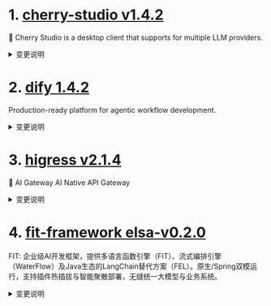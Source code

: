 
# 1. [cherry-studio v1.4.2](https://github.com/CherryHQ/cherry-studio/releases/tag/v1.4.2)  
🍒 Cherry Studio is a desktop client that supports for multiple LLM providers.
<details>
<summary>变更说明</summary>

## What's Changed

- 划词助手：支持文本选择快捷键、开关快捷键、思考块支持和引用功能
- 复制功能：新增纯文本复制（去除Markdown格式符号）
- 知识库：支持设置向量维度，修复Ollama分数错误和维度编辑问题
- 多语言：增加模型名称多语言提示和翻译源语言手动选择
- 文件管理：修复主题/消息删除时文件未清理问题，优化文件选择流程
- 模型：修复Gemini模型推理预算、Voyage AI嵌入问题和DeepSeek翻译模型更新
- 图像功能：统一图片查看器，支持Base64图片渲染，修复图片预览相关问题
- UI：实现标签折叠/拖拽排序，修复气泡溢出，增加引文索引显示

* fix(SelectionAssistant): ignore CtrlKey mode when ctrl+click  
* fix(SelectionToolbar): prevent CSS updates in settings page  
* fix(OpenAIProvider): ensure tool_calls are only yielded when present  
* feat: enable rendering and download of inline base64-encoded images  
* refactor(CodePreview): improve the triggering timing for highlighting  
* perf: improve responsiveness on streaming formulas  
* hotfix: gemini-2.5-pro-preview-06-05 using error  
* fix(Inputbar): fix textarea expansion and collapse issues with long text (CherryHQ)  
* fix(SelectionAssistant): support selection when alt key pressed  
* refactor(SelectionToolbar): add transition effects to action buttons  
* fix(SelectionToolbar): prevent dragging the demo  
* fix(SelectionAssistant): default disabled  
* fix(Inputbar): remove unnecessary flex properties from Inputbar styles  
* hotfix: enhance OpenAI stream handling and error management  
* feat: add set feed url functionality for early access  
* feat(SelectionAssistant): add the "quote" action  
* refactor: unified image viewer with integrated context menu  
* fix: message editor doesn't resize  
* fix: set thinking budget to 0 for gemini-2.5-flash when reasoning effort is off  
* fix: couldn't edit text when sent file-only message  
* fix: set message translate dropdown height  
* fix: update silicon docs and models  
* feat(restoreFromWebdav): make credentials and path optional  
* fix: voyage ai can't be used on text embedding  
* fix: update default translate model to deepseek-v3  
* refactor: better semantic of obsidian export options  
* 增加自动更新文档中版本号的github workflow  
* Feature/dmxapi_images_to_image  
* fix: prevent emoji picker from closing unexpectedly with IME  
* fix: Implement label folding, drag-and-drop sorting of assistants within labels, and drag-and-drop sorting of labels  
* fix(BackupManager): add content length to WebDAV file upload options  
* fix(migrate): old translateModel incorrect  
* fix: streamline file selection and ensure deletion of topic-related f…  
* fix: update README files to enhance navigation and add project badges  
* feat: add prompt variables description  
* fix: ollama embedding knowledge query score always 100%  
* fix: add Youdao and Nomic logos to model logo mapping  
* fix: check if embedding is base64 encoded before convert it to float …  
* feat: enhance unresponsive renderer handling and crash reporting  
* refactor: use CodeEditor for customizing css  
* feat(SelectionAssistant): support thinking block in action window  
* fix: fix waring in usetags  
* fix: shouldn't edit embedding dimension on existing knowledge base  
* 翻译功能增加手动选择源语言的选项  
* Fix: bubble-style unnecessary menu background (Plan D)  
* feat: add citation index to show  
* fix: bubble overflow patch  
* fix(SelectionAssistant): reduce Copy conflict  
* feat(i18n): add tooltips for model name in multiple languages  
* Feat: Allows setting the vector dimension of the knowledge base embedding model  
* fix(SelectionAssistant): improve auto-scroll behavior in action window  
* feat(SelectionAssistant): shortcut key to toggle on/off  
* fix: readme twitter link error  
* feat: add plain text copy functionality for messages and topics. 添加了复制纯文本的功能（去除Markdown格式符号）  
* feat(SelectionAssistant): add shortcut for selecting text   
* fix(SelectionAssistant): shortcut in mac and running handling  

## New Contributors
*  made their first contribution in 
*  made their first contribution in 
*  made their first contribution in 
*  made their first contribution in 

**Full Changelog**:   

</details>

# 2. [dify 1.4.2](https://github.com/langgenius/dify/releases/tag/1.4.2)  
Production-ready platform for agentic workflow development.
<details>
<summary>变更说明</summary>

## 🚀 What's New in v1.4.2?

We've packed v1.4.2 with usability upgrades, polished features, and stability enhancements. Check out what's new:

### 🌟 New Features & Improvements

- **Smarter Webapp Inputs**: Automatically fill hidden fields using URL parameters , 
  
- **Efficient Document Extraction**: Faster, streamlined processing for Excel and CSV files , thanks to 
  
- **Marketplace UI Update**: Easier browsing with improved sorting for app types , courtesy of 

- **Personalized Chatbot UX**: Chat input placeholder now dynamically displays your bot's name , thanks to 

- **Robust File Uploads**: Addressed issues with multiple file extension mappings , 

- **Advanced Knowledge Base API Features**:
  - Refined metadata filtering for precise querying. Targeted searches using chunk IDs , 
  - Improved tagging and dataset binding capabilities , thanks to 

- **Weave Tracing & W&B Integration**: Enhanced support for dedicated cloud instances for better operations monitoring , from 

### 🔒 Security Updates

- **Flask-Cors Upgrade**: Enhanced security by updating to the latest Flask-Cors version , 

### 🐛 Bug Fixes

- **Resolved 401 Errors**:
  - Smooth parallel workflow execution .
  - Fixed authentication issues in `workflow_as_tool` .
  - Eliminated backward invoke errors .
  All thanks to 

- **Agent Node Refinements**:
  - Corrected enum syntax for Python 3.11 , 
  - Improved handling of long tokens in LLM invocation , 

- **Annotation API Fix**: Restored the missing `end_user` argument , courtesy of 

- **Docker Environment Corrections**: Fixed erroneous handling of environment variables , 

- **Code Node & Trace Management**:
  - Enhanced array validation in code nodes , 
  - `app_id` now included in TraceTasks for better management , thanks to 

- **HTTP Node Reliability**: Corrected curl operations using `--data` , 

- **Memory Leak Prevention**: Fixed Celery worker leaks ensuring jobs close correctly , 

- **Improved Housekeeping Command**: Now preserves avatar images and app icons correctly , thanks to 

- **Email Invitation Fixes**: SMTP authentication errors resolved , 

- **Consistent App Tagging**: Resolved app tag update issues , 

- **Markdown Rendering Fixes**: Ensured abbreviations display properly in react-markdown , 

- **LLM Node Image Parsing**: Improved reliability for single-step executions with images , 

- **Restored Agent Moderation**: Functionality fully restored , 

- **Plugin Extension Performance**: Restored responsiveness and speed , 

- **Question Classifier Stability**: Executions now error-free , thanks to 

- **Enhanced Web UX**: Single-run modals now auto-dismiss for better usability , 

Enjoy these improvements and a smoother, more stable experience! 🚀

---

## Upgrade Guide

### Docker Compose Deployments

1. Back up your customized docker-compose YAML file (optional)

   ```bash
   cd docker
   cp docker-compose.yaml docker-compose.yaml.$(date +%s).bak
   ```

2. Get the latest code from the main branch

   ```bash
   git checkout main
   git pull origin main
   ```

3. Stop the service. Please execute in the docker directory

   ```bash
   docker compose down
   ```

4. Back up data

   ```bash
   tar -cvf volumes-$(date +%s).tgz volumes
   ```

5. Upgrade services

   ```bash
   docker compose up -d
   ```

### Source Code Deployments

1. Stop the API server, Worker, and Web frontend Server.

2. Get the latest code from the release branch:

   ```bash
   git checkout 1.4.2
   ```

3. Update Python dependencies:

   ```bash
   cd api
   uv sync
   ```

7. Then, let's run the migration script:

   ```bash
   uv run flask db upgrade
   ```

8. Finally, run the API server, Worker, and Web frontend Server again.

---

## What's Changed
* update img  
* Chore/update img  
* chore: enchance the copywriting of tool  
* fix: i18n auto run failed  
* fix: Enhances tenant ID handling in telemetry  
* [Observability] Add type check and try-except in otel  
* fix(workflow): fetch user failed when workflow run in parallel mode  
* fix: Instance <Account> is not bound to a Session  
* fix: reset password page dark style  
* Fixes some i18n(ko) translations.  
* fix(http): force multipart/form-data even without files  
* fix: workflow plugins list update  
* feat(agent_node): ensure that the enum-checking syntax is compatible with Python 3.11.  
* fix: register user model to current_user in backward invoke.  
* Fix/branding broken  
* fix: inner invoke llm token too long  
* chore: remove agent turn limits  
* docs: Update PR template to emphasize guidelines and issue linking  
* fix: show 'reset brand' button after set branding image  
* fix: apps/annotation missing 1 required positional argument: 'end_user'  
* fix: wrong env usage in middleware  
* chore: improve error logging for requests to plugin daemon  
* fix: handle values in output arrays for CodeNode transformation  
* tests: Removes outdated marketplace download test  
* refactor: Remove db from cycle manager  
* refactor(workflow): Rename NodeRunMetadataKey to WorkflowNodeExecutionMetadataKey  
* refactor(workflow): Rename workflow node execution models  
* fix(models): WorkflowRun's total_steps and exceptions_count mismatch with database  
* fix(ops_trace_manager): Adds app_id to TraceTask initialization  
* chore: Colorize new OpenAI LLM versions  
* Feat/15534 support replacing the bot in chat input placeholder with the bots name  
* fix: import from curl not work for --data  
* chore: translate i18n files  
* refactor(api/core/workflow/enums): Rename WORKFLOW_RUN_ID to WORKFLOW_EXECUTION_ID  
* fix: some display error in dark mode  
* Refactor/markdown component split  
* fix(json-schema-editor): Add container reference for resize observer in CodeEditor; Update language hook and help doc URL in JsonSchemaConfig  
* fix: drop some type fixme  
* Refactor/message cycle manage and knowledge retrieval  
* fix celery job not closed issue  
* Improve CONVERSATION_TITLE_PROMPT to correctly handle Japanese and input  
* update knowledge base api  
* Add APIs for Knowledge Base Tag Management and Dataset Binding  
* fix: resolve unstable scrolling in workflow debug panel with multiple input fields   
* fix: agent app tool update  
* Amend color typo  
* fix: fetch tenant_id in other trace providers besides langfuse  
* fix: the plugin order is not the same as passed to api in DSL  
* fix(housekeeping): exclude files that are used as app icons or avatar images from being removed  
* nacos config init , and force add ts parms.  
* fix ts5097  
* check zilliz cloud of full-text search  
* Fixes : Allow $ref in parameter for custom tools  
* Fix : Force header in custom tool be string  
* fix: ensure proper conversation role alternation for vLLM   
* fix:  When elasticsearch is used as the vector database, the Retrieval Test fails to filter the data after setting the Score Threshold, and the score of the recalled results is empty  
* Fix/dark theme style issues  
* fix: agent thought replaced by response text  
* chore: update pnpm version to 10.11.1   
* refactor: Replaces direct DB session usage with context managers  
* fix: Upgrade Flask-Cors  
* refactor: Removes unused LLMMode value_of method  
* fix: Ensure model config integrity in retrieval processes  
* fixes   
* ♻️ refactor(middleware): remove duplicate CSP header assignment  
* chore: prepare the plugin daemon base url to yarl URL ahead intstead of in every invocation  
* Revert "♻️ refactor(middleware): remove duplicate CSP header assignment"  
* fix: variable aggregator with group and file raise exception  
* fix: ensure newlines around think tags for proper markdown rendering  
* refactor: Removes tenant ID check from rate limit logic  
* fix: unable to upload custom file in case of incorrect inffered by multiple extensions mapped from mime type with filename extension hints  
* fix: adjust sticky header properties in Container component  
* fix: update app tag error  
* fix: autocorrect everything in web  
* raise error when process_rule is required but missing  
* chore: fix some security issues in markdown  
* fix: plugin update redcorner mark display incorrect  
* chore: ensure web code consistency by applying `pnpm fix`  
* feat: plugin storage support volcengine tos  
* fix(markdown): Ensure abbr: links render correctly in react-markdown v9+  
* Feat/queue monitor  
* refactor: Improve model status handling and structured output  
* feat: allow fill inputs from url params  
* assign dataset indexing_technique to args if not explicitly provided  
* fix(llm_node): update file variable mapping to use vision configs  
* Fix 500 error  
* Fix/webapp access scope  
* fix: the locale format  
* Update template.zh.mdx-fix document update metadata body param  
* Add vscode debugger  
* chore: translate i18n files  
* fix: update text_to_audio method to send data as JSON  
* fix: agent moderation not working  
* A more concise and effective extractor for excel and csv files  
* Fix: style of radio checked  
* feat: reorder app types  
* Fix builtin_providers for tools.  
* fix: opensearch fulltext search with metadata filtering dsl error  
* fix(inner_api/plugin/wraps): refresh user model after creation in get user function  
* chore: bump uv to 0.7.x  
* fix: opensearch metadata filtering returns empty  
* chore: remove repeat public api and service api panel  
* chore: replace pseudo-random generators with secrets module  
* feat: add browser list  
* chore: chart panel ui enhance  
* fix: opensearch vector search falls back to keyword search  
* fix: missing bot name in orchestrate  
* feat(api): Adjust `WorkflowDraftVariable` and `WorkflowNodeExecutionModel`  
* Add support for W&B dedicated cloud instances in Weave tracing integration  
* fix: clean up two unreachable code  
* Fix/webapp no permission page  
* fix: some dark mode display incorrect  
* Feat/webapp verified sso main  
* refactor(DSL imports): using organization/name/version to fetch DSL dependencies.   
* fix(api): Resolve error encountered when executing `QuestionClassifieNode`  
* refactor(api): Decouple `ParameterExtractorNode` from `LLMNode`  
* fix(web): optimize prompt change logic for LLM nodes   
* fix auto metadata filter  
* chore: update plugin publish link text  
* chore: bump mypy to 1.16  
* fix: only enterprise version request app access mode  
* refactor: replace compact response generation with length-prefixed response for backwards invocation api  
* chore(package): Bump version to 1.4.2  

## New Contributors
*  made their first contribution in 
*  made their first contribution in 
*  made their first contribution in 
*  made their first contribution in 
*  made their first contribution in 
*  made their first contribution in 
*  made their first contribution in 
*  made their first contribution in 
*  made their first contribution in 
*  made their first contribution in 
*  made their first contribution in 

**Full Changelog**:   

</details>

# 3. [higress v2.1.4](https://github.com/alibaba/higress/releases/tag/v2.1.4)  
🤖 AI Gateway AI Native API Gateway
<details>
<summary>变更说明</summary>

## What's Changed
* feat(ai-proxy): support Amazon Bedrock Image Generation  
* fix: Fix the incorrect rewrite config generated for Nacos 3 MCP Servers  
* feat: update translate-readme action  
* fix: Remove the Authorization request header when using AI-proxy to proxy Gemini  
* fix : fix issue   
* Add test translation workflow  
* mcp server support API auth through OAS3 `security schemes`  
* Fix : add fail strategy for wasmplugin generated by mcp server  
* fix: modify log level WARN -> DEBUG in key-auth plugin  
* fix proxy-wasm-cpp-sdk  
* feat: Supports recording request header, request body, response header and response body information in the access log  
* feat(mcp-server): add HackMD mcp server  
* add mcp service  shebao tools  
* feat: Add a github action to copy CRD definitions from api folder to helm folder  
* feat:  allow skipping higress dev image build during wasmplugin e2e tests  
* feat: Refactor mcpServer.matchList config generation logic  
* add info log of ai-search plugin  
* fix(ai-proxy): URL encode model name in Bedrock requests  
* feat(ai-proxy): add doubao Image Generation support  
* feat: cluster-key-rate-limit support setting global rate limit thresholds for routes​  
* feat(ai-proxy): support OpenAI-compatible image and audio model Mapping  
* fix: set "EnableSemanticCachefalse" to false when no vector configured in ai-cache  
* feat(ai-proxy): add batches & files support  
* feat: support dify ai-proxy e2e test || feat: support diify ai-proxy e2e test  
* fix content-length header not remove in ai-search plugin  
* feat(ai-proxy): add modelMapping regexp support  
* feat(ai-proxy): Fixed the issue that the API pass-through path error does not support openaiCustomUrl after openai is configured.  
* feat(frontend-gray): Add uniqueGrayTag configuration detection  
* feat(ai-proxy): add models & image generation support for gemini  
* feat(ai-proxy): support Google Cloud Vertex  
* add upstream override wasm abi  
* feat(ai-proxy): Add Claude image understanding and Tools calling capabilities  
* fix: refactored mcp server auto discovery logic and fix some issue  
* fix : fix credential process logic for nacos mcp util and add ut for it  
* fix: Support mixing line breaks in a single SSE response  
* Update CRD file in the helm folder  

## New Contributors
*  made their first contribution in 
*  made their first contribution in 
*  made their first contribution in 
*  made their first contribution in 
*  made their first contribution in 

**Full Changelog**:   

</details>

# 4. [fit-framework elsa-v0.2.0](https://github.com/ModelEngine-Group/fit-framework/releases/tag/elsa-v0.2.0)  
FIT: 企业级AI开发框架，提供多语言函数引擎（FIT）、流式编排引擎（WaterFlow）及Java生态的LangChain替代方案（FEL）。原生/Spring双模运行，支持插件热插拔与智能聚散部署，无缝统一大模型与业务系统。
<details>
<summary>变更说明</summary>

## 🌟 Overview

This release introduces **parallel node features**, **UI optimizations**, **file extraction improvements**, and **critical bug fixes** for stability and usability.

## 🔍 What's Changed

### 🚀 Features

- [elsa] 并行节点特性添加  
- feat: Add readOnly mode to JadeFlowEntry for history view  

### ✨ Enhancements

- [elsa] 大模型节点模型下拉框宽度自适应  
- [elsa] elsa-react打包添加翻译文件  
- [elsa] 添加README  
- [elsa] 知识检索节点参数修改  
- [elsa] enhance reference-type config protection  

### ✅ Bug Fixes

- [elsa] 序列化保存改同步  
- [elsa] 隐藏文件提取节点中的提取说明配置,避免引起歧义  
- [elsa] Bug Fixes: Address UI Dropdown Resize, Knowledge Graph Updates, and GraphOperator.js Stability  
- [elsa] ci: fix version branch regex matching  
- [elsa] fix(GraphOperator): optimize single-key update handling  
- fix(ConnectorProvider): Sync connector name changes with connected lines  
- [elsa] fix(OutputVariableRow): preserve data type when switching from Reference to Input  
- [elsa] fix(JadeObservableOutput): conditionally render description column to avoid empty space  
- [elsa] fix(JadeReferenceTreeSelect): Force reference updates on same selection  

**Full Changelog**: elsa-v0.1.0...elsa-v0.2.0

## 📌 Summary

### 1. New Features & Improvements

- Parallel Node Support : Added parallel execution capabilities for workflow nodes.
- Dynamic UI Adjustments : Model selection dropdown now auto-adjusts width for better readability.
- Localization Support : Added translation files for `elsa-react` builds.
- Knowledge Retrieval Node Updates : Modified parameters for improved functionality.
- Read-Only Mode for Flow History : Enabled non-editable view for historical workflow inspection.

### 2. Critical Fixes & Stability

- Synchronous Serialization : Changed serialization to synchronous to prevent state corruption.
- File Extraction Clarity : Removed ambiguous extraction instructions from file nodes.
- Connector Sync Fix : Ensured connector name changes propagate to connected lines.
- Data Type Preservation : Fixed data type loss when switching variable modes.
- UI Optimization : Eliminated empty space in description columns.
- Reference Update Reliability : Forced updates on repeated selections in `JadeReferenceTreeSelect`.

### 3. Documentation & Maintenance

- Added README : Improved project documentation for better onboarding.

### 4. Knowledge Retrieval Node Refactor

- **Breaking Change**: Removed deprecated `userId` parameter in favor of `knowledgeConfigId` for improved traceability.
- Added `DEFAULT_KNOWLEDGE_RETRIEVAL_NODE_KNOWLEDGE_CONFIG_ID` constant.
- Upgraded `UpdateGroupIdReducer` to `UpdateGroupIdAndConfigIdReducer` for synchronized updates of `groupId` and `knowledgeConfigId`.

### 5. UI/UX Improvements

- **Model Selection Dropdown**: Now dynamically adjusts width based on content length via `dropdownMatchSelectWidth={false}`.

### 6. GraphOperator Enhancements

- **Auto-Creation**: The `update` method now automatically initializes missing config paths.
- **Type Inference**: New `getTypeFromUpdates` utility infers data types (String, Array, Object, etc.) from input.

### **7. CI/CD Fixes**

- **Branch Matching**: Fixed regex to correctly target version branches (e.g., `elsa-0.1.x`). Escaped decimal points in patterns.

## ⚠️ **Breaking Changes**

- **Migration Required**: Existing flows using`userId`must switch to`knowledgeConfigId`.
- **CI/CD Compliance**: Version branches must follow `elsa-{major}.{minor}.x` format (e.g., `elsa-0.1.x`).
- **Serialization Behavior** : Now synchronous—ensure dependent code handles blocking operations.
- **File Extraction Node** : Extraction instructions removed; update any dependent configurations.

## ❤️ **Contributors**

Special thanks to all contributors for this release:

     

</details>

